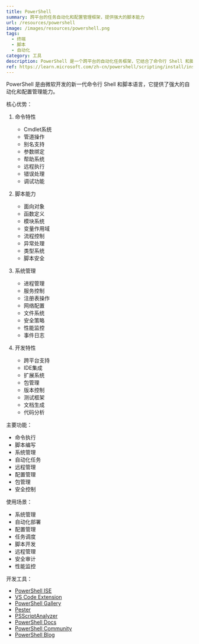 ```yaml
---
title: PowerShell
summary: 跨平台的任务自动化和配置管理框架，提供强大的脚本能力
url: /resources/powershell
image: /images/resources/powershell.png
tags:
  - 终端
  - 脚本
  - 自动化
category: 工具
description: PowerShell 是一个跨平台的自动化任务框架，它结合了命令行 Shell 和脚本语言的特性，提供了强大的系统管理和自动化能力。
ref: https://learn.microsoft.com/zh-cn/powershell/scripting/install/installing-powershell?view=powershell-7.4
---
```


PowerShell 是由微软开发的新一代命令行 Shell 和脚本语言，它提供了强大的自动化和配置管理能力。

核心优势：

1. 命令特性
   - Cmdlet系统
   - 管道操作
   - 别名支持
   - 参数绑定
   - 帮助系统
   - 远程执行
   - 错误处理
   - 调试功能

2. 脚本能力
   - 面向对象
   - 函数定义
   - 模块系统
   - 变量作用域
   - 流程控制
   - 异常处理
   - 类型系统
   - 脚本安全

3. 系统管理
   - 进程管理
   - 服务控制
   - 注册表操作
   - 网络配置
   - 文件系统
   - 安全策略
   - 性能监控
   - 事件日志

4. 开发特性
   - 跨平台支持
   - IDE集成
   - 扩展系统
   - 包管理
   - 版本控制
   - 测试框架
   - 文档生成
   - 代码分析

主要功能：
- 命令执行
- 脚本编写
- 系统管理
- 自动化任务
- 远程管理
- 配置管理
- 包管理
- 安全控制

使用场景：
- 系统管理
- 自动化部署
- 配置管理
- 任务调度
- 脚本开发
- 远程管理
- 安全审计
- 性能监控

开发工具：
- [PowerShell ISE](https://learn.microsoft.com/zh-cn/powershell/scripting/windows-powershell/ise/introducing-the-windows-powershell-ise)
- [VS Code Extension](https://marketplace.visualstudio.com/items?itemName=ms-vscode.PowerShell)
- [PowerShell Gallery](https://www.powershellgallery.com/)
- [Pester](https://pester.dev/)
- [PSScriptAnalyzer](https://github.com/PowerShell/PSScriptAnalyzer)
- [PowerShell Docs](https://learn.microsoft.com/zh-cn/powershell/)
- [PowerShell Community](https://learn.microsoft.com/zh-cn/powershell/scripting/community/community-support)
- [PowerShell Blog](https://devblogs.microsoft.com/powershell/)
